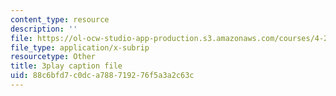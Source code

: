 ```yaml
---
content_type: resource
description: ''
file: https://ol-ocw-studio-app-production.s3.amazonaws.com/courses/4-241j-theory-of-city-form-spring-2013/88c6bfd7c0dca788719276f5a3a2c63c_gMmamytjyXI.srt
file_type: application/x-subrip
resourcetype: Other
title: 3play caption file
uid: 88c6bfd7-c0dc-a788-7192-76f5a3a2c63c
---
```

